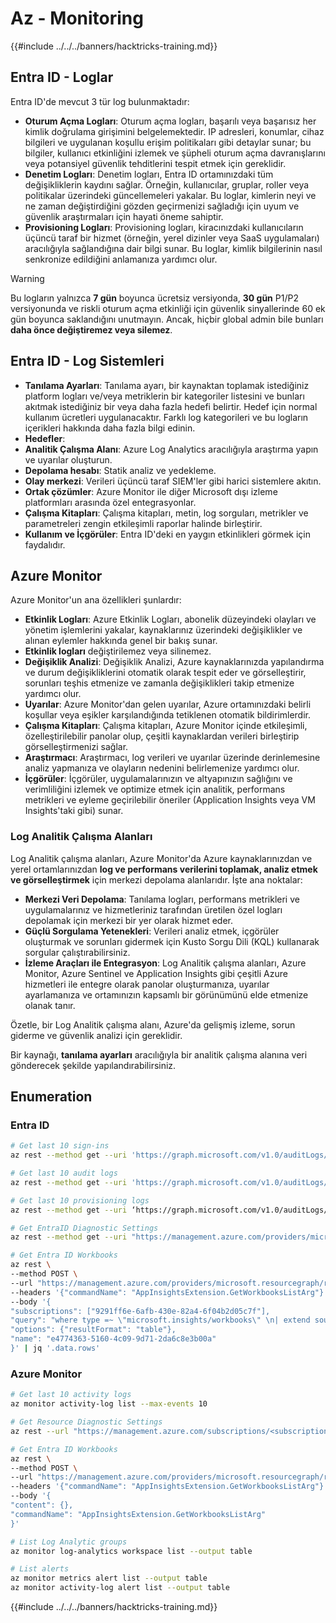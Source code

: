 # Az - Monitoring

{{#include ../../../banners/hacktricks-training.md}}

## Entra ID - Loglar

Entra ID'de mevcut 3 tür log bulunmaktadır:

- **Oturum Açma Logları**: Oturum açma logları, başarılı veya başarısız her kimlik doğrulama girişimini belgelemektedir. IP adresleri, konumlar, cihaz bilgileri ve uygulanan koşullu erişim politikaları gibi detaylar sunar; bu bilgiler, kullanıcı etkinliğini izlemek ve şüpheli oturum açma davranışlarını veya potansiyel güvenlik tehditlerini tespit etmek için gereklidir.
- **Denetim Logları**: Denetim logları, Entra ID ortamınızdaki tüm değişikliklerin kaydını sağlar. Örneğin, kullanıcılar, gruplar, roller veya politikalar üzerindeki güncellemeleri yakalar. Bu loglar, kimlerin neyi ve ne zaman değiştirdiğini gözden geçirmenizi sağladığı için uyum ve güvenlik araştırmaları için hayati öneme sahiptir.
- **Provisioning Logları**: Provisioning logları, kiracınızdaki kullanıcıların üçüncü taraf bir hizmet (örneğin, yerel dizinler veya SaaS uygulamaları) aracılığıyla sağlandığına dair bilgi sunar. Bu loglar, kimlik bilgilerinin nasıl senkronize edildiğini anlamanıza yardımcı olur.

> [!WARNING]
> Bu logların yalnızca **7 gün** boyunca ücretsiz versiyonda, **30 gün** P1/P2 versiyonunda ve riskli oturum açma etkinliği için güvenlik sinyallerinde 60 ek gün boyunca saklandığını unutmayın. Ancak, hiçbir global admin bile bunları **daha önce değiştiremez veya silemez**.

## Entra ID - Log Sistemleri

- **Tanılama Ayarları**: Tanılama ayarı, bir kaynaktan toplamak istediğiniz platform logları ve/veya metriklerin bir kategoriler listesini ve bunları akıtmak istediğiniz bir veya daha fazla hedefi belirtir. Hedef için normal kullanım ücretleri uygulanacaktır. Farklı log kategorileri ve bu logların içerikleri hakkında daha fazla bilgi edinin.
- **Hedefler**:
- **Analitik Çalışma Alanı**: Azure Log Analytics aracılığıyla araştırma yapın ve uyarılar oluşturun.
- **Depolama hesabı**: Statik analiz ve yedekleme.
- **Olay merkezi**: Verileri üçüncü taraf SIEM'ler gibi harici sistemlere akıtın.
- **Ortak çözümler**: Azure Monitor ile diğer Microsoft dışı izleme platformları arasında özel entegrasyonlar.
- **Çalışma Kitapları**: Çalışma kitapları, metin, log sorguları, metrikler ve parametreleri zengin etkileşimli raporlar halinde birleştirir.
- **Kullanım ve İçgörüler**: Entra ID'deki en yaygın etkinlikleri görmek için faydalıdır.

## Azure Monitor

Azure Monitor'un ana özellikleri şunlardır:

- **Etkinlik Logları**: Azure Etkinlik Logları, abonelik düzeyindeki olayları ve yönetim işlemlerini yakalar, kaynaklarınız üzerindeki değişiklikler ve alınan eylemler hakkında genel bir bakış sunar.
- **Etkinlik logları** değiştirilemez veya silinemez.
- **Değişiklik Analizi**: Değişiklik Analizi, Azure kaynaklarınızda yapılandırma ve durum değişikliklerini otomatik olarak tespit eder ve görselleştirir, sorunları teşhis etmenize ve zamanla değişiklikleri takip etmenize yardımcı olur.
- **Uyarılar**: Azure Monitor'dan gelen uyarılar, Azure ortamınızdaki belirli koşullar veya eşikler karşılandığında tetiklenen otomatik bildirimlerdir.
- **Çalışma Kitapları**: Çalışma kitapları, Azure Monitor içinde etkileşimli, özelleştirilebilir panolar olup, çeşitli kaynaklardan verileri birleştirip görselleştirmenizi sağlar.
- **Araştırmacı**: Araştırmacı, log verileri ve uyarılar üzerinde derinlemesine analiz yapmanıza ve olayların nedenini belirlemenize yardımcı olur.
- **İçgörüler**: İçgörüler, uygulamalarınızın ve altyapınızın sağlığını ve verimliliğini izlemek ve optimize etmek için analitik, performans metrikleri ve eyleme geçirilebilir öneriler (Application Insights veya VM Insights'taki gibi) sunar.

### Log Analitik Çalışma Alanları

Log Analitik çalışma alanları, Azure Monitor'da Azure kaynaklarınızdan ve yerel ortamlarınızdan **log ve performans verilerini toplamak, analiz etmek ve görselleştirmek** için merkezi depolama alanlarıdır. İşte ana noktalar:

- **Merkezi Veri Depolama**: Tanılama logları, performans metrikleri ve uygulamalarınız ve hizmetleriniz tarafından üretilen özel logları depolamak için merkezi bir yer olarak hizmet eder.
- **Güçlü Sorgulama Yetenekleri**: Verileri analiz etmek, içgörüler oluşturmak ve sorunları gidermek için Kusto Sorgu Dili (KQL) kullanarak sorgular çalıştırabilirsiniz.
- **İzleme Araçları ile Entegrasyon**: Log Analitik çalışma alanları, Azure Monitor, Azure Sentinel ve Application Insights gibi çeşitli Azure hizmetleri ile entegre olarak panolar oluşturmanıza, uyarılar ayarlamanıza ve ortamınızın kapsamlı bir görünümünü elde etmenize olanak tanır.

Özetle, bir Log Analitik çalışma alanı, Azure'da gelişmiş izleme, sorun giderme ve güvenlik analizi için gereklidir.

Bir kaynağı, **tanılama ayarları** aracılığıyla bir analitik çalışma alanına veri gönderecek şekilde yapılandırabilirsiniz.

## Enumeration

### Entra ID
```bash
# Get last 10 sign-ins
az rest --method get --uri 'https://graph.microsoft.com/v1.0/auditLogs/signIns?$top=10'

# Get last 10 audit logs
az rest --method get --uri 'https://graph.microsoft.com/v1.0/auditLogs/directoryAudits?$top=10'

# Get last 10 provisioning logs
az rest --method get --uri ‘https://graph.microsoft.com/v1.0/auditLogs/provisioning?$top=10’

# Get EntraID Diagnostic Settings
az rest --method get --uri "https://management.azure.com/providers/microsoft.aadiam/diagnosticSettings?api-version=2017-04-01-preview"

# Get Entra ID Workbooks
az rest \
--method POST \
--url "https://management.azure.com/providers/microsoft.resourcegraph/resources?api-version=2021-03-01" \
--headers '{"commandName": "AppInsightsExtension.GetWorkbooksListArg"}' \
--body '{
"subscriptions": ["9291ff6e-6afb-430e-82a4-6f04b2d05c7f"],
"query": "where type =~ \"microsoft.insights/workbooks\" \n| extend sourceId = tostring(properties.sourceId) \n| where sourceId =~ \"Azure Active Directory\" \n| extend DisplayName = tostring(properties.displayName) \n| extend WorkbookType = tostring(properties.category), LastUpdate = todatetime(properties.timeModified) \n| where WorkbookType == \"workbook\"\n| project DisplayName, name, resourceGroup, kind, location, id, type, subscriptionId, tags, WorkbookType, LastUpdate, identity, properties",
"options": {"resultFormat": "table"},
"name": "e4774363-5160-4c09-9d71-2da6c8e3b00a"
}' | jq '.data.rows'
```
### Azure Monitor
```bash
# Get last 10 activity logs
az monitor activity-log list --max-events 10

# Get Resource Diagnostic Settings
az rest --url "https://management.azure.com/subscriptions/<subscription-id>/resourceGroups/<res-group>/providers/Microsoft.DocumentDb/databaseAccounts/<db-name>/providers/microsoft.insights/diagnosticSettings?api-version=2021-05-01-preview"

# Get Entra ID Workbooks
az rest \
--method POST \
--url "https://management.azure.com/providers/microsoft.resourcegraph/resources?api-version=2021-03-01" \
--headers '{"commandName": "AppInsightsExtension.GetWorkbooksListArg"}' \
--body '{
"content": {},
"commandName": "AppInsightsExtension.GetWorkbooksListArg"
}'

# List Log Analytic groups
az monitor log-analytics workspace list --output table

# List alerts
az monitor metrics alert list --output table
az monitor activity-log alert list --output table
```
{{#include ../../../banners/hacktricks-training.md}}
